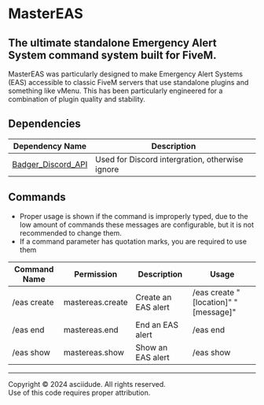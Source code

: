 # MasterEAS
## The ultimate standalone Emergency Alert System command system built for FiveM.

MasterEAS was particularly designed to make Emergency Alert Systems (EAS) accessible to classic FiveM servers that use standalone plugins and something like vMenu. This has been particularly engineered for a combination of plugin quality and stability.

## Dependencies
| Dependency Name | Description |
| --- | --- |
| [Badger_Discord_API](https://github.com/JaredScar/Badger_Discord_API) | Used for Discord intergration, otherwise ignore

## Commands
* Proper usage is shown if the command is improperly typed, due to the low amount of commands these messages are configurable, but it is not recommended to change them.
* If a command parameter has quotation marks, you are required to use them

|   Command Name   |     Permission     |      Description      | Usage |
|------------------|--------------------|-----------------------|-------|
|    /eas create   | mastereas.create   |  Create an EAS alert  | /eas create "[location]" "[message]" |
|    /eas end      | mastereas.end      |  End an EAS alert     | /eas end |
|    /eas show     | mastereas.show     |  Show an EAS alert    | /eas show |

***

Copyright © 2024 asciidude. All rights reserved.\
Use of this code requires proper attribution.
